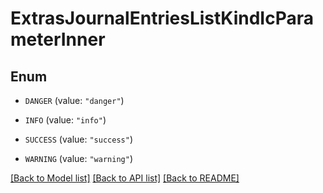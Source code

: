 # ExtrasJournalEntriesListKindIcParameterInner

## Enum


* `DANGER` (value: `"danger"`)

* `INFO` (value: `"info"`)

* `SUCCESS` (value: `"success"`)

* `WARNING` (value: `"warning"`)


[[Back to Model list]](../README.md#documentation-for-models) [[Back to API list]](../README.md#documentation-for-api-endpoints) [[Back to README]](../README.md)


